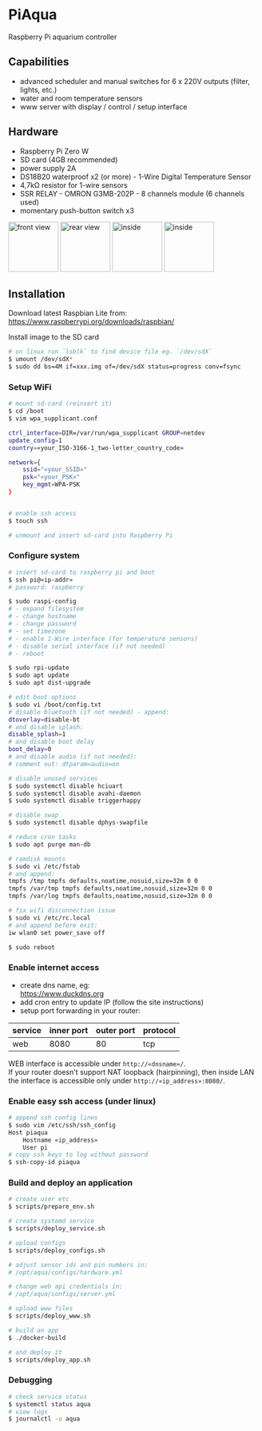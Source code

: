 # PiAqua

Raspberry Pi aquarium controller

## Capabilities

- advanced scheduler and manual switches for 6 x 220V outputs (filter, lights, etc.)
- water and room temperature sensors
- www server with display / control / setup interface

## Hardware

- Raspberry Pi Zero W
- SD card (4GB recommended)
- power supply 2A
- DS18B20 waterproof x2 (or more) - 1-Wire Digital Temperature Sensor
- 4,7kΩ resistor for 1-wire sensors
- SSR RELAY - OMRON G3MB-202P - 8 channels module (6 channels used)
- momentary push-button switch x3

<img src="https://user-images.githubusercontent.com/3099384/64707625-8d844080-d4b3-11e9-9bab-50ca1a92045d.jpg" width="100" title="front view"> <img src="https://user-images.githubusercontent.com/3099384/64708820-82321480-d4b5-11e9-9ce2-64991497a23a.jpg" width="100" title="rear view"> <img src="https://user-images.githubusercontent.com/3099384/64708982-c6251980-d4b5-11e9-8568-0e38db7fcd0f.jpg" width="100" title="inside"> <img src="https://user-images.githubusercontent.com/3099384/64709063-e81e9c00-d4b5-11e9-936f-275a0180e9f8.jpg" width="100" title="inside">

## Installation

Download latest Raspbian Lite from:\
<https://www.raspberrypi.org/downloads/raspbian/>

Install image to the SD card

```sh
# on linux run `lsblk` to find device file eg. `/dev/sdX`
$ umount /dev/sdX*
$ sudo dd bs=4M if=xxx.img of=/dev/sdX status=progress conv=fsync
```

### Setup WiFi

```sh
# mount sd-card (reinsert it)
$ cd /boot
$ vim wpa_supplicant.conf

ctrl_interface=DIR=/var/run/wpa_supplicant GROUP=netdev
update_config=1
country=«your_ISO-3166-1_two-letter_country_code»

network={
    ssid="«your_SSID»"
    psk="«your_PSK»"
    key_mgmt=WPA-PSK
}


# enable ssh access
$ touch ssh

# unmount and insert sd-card into Raspberry Pi
```

### Configure system

```sh
# insert sd-card to raspberry pi and boot
$ ssh pi@«ip-addr»
# password: raspberry

$ sudo raspi-config
# - expand filesystem
# - change hostname
# - change password
# - set timezone
# - enable 1-Wire interface (for temperature sensors)
# - disable serial interface (if not needed)
# - reboot

$ sudo rpi-update
$ sudo apt update
$ sudo apt dist-upgrade

# edit boot options
$ sudo vi /boot/config.txt
# disable bluetooth (if not needed) - append:
dtoverlay=disable-bt
# and disable splash:
disable_splash=1
# and disable boot delay
boot_delay=0
# and disable audio (if not needed):
# comment out: dtparam=audio=on

# disable unused services
$ sudo systemctl disable hciuart
$ sudo systemctl disable avahi-daemon
$ sudo systemctl disable triggerhappy

# disable swap
$ sudo systemctl disable dphys-swapfile

# reduce cron tasks
$ sudo apt purge man-db

# ramdisk mounts
$ sudo vi /etc/fstab
# and append:
tmpfs /tmp tmpfs defaults,noatime,nosuid,size=32m 0 0
tmpfs /var/tmp tmpfs defaults,noatime,nosuid,size=32m 0 0
tmpfs /var/log tmpfs defaults,noatime,nosuid,size=32m 0 0

# fix wifi disconnection issue
$ sudo vi /etc/rc.local
# and append before exit:
iw wlan0 set power_save off

$ sudo reboot
```

### Enable internet access

- create dns name, eg:\
<https://www.duckdns.org>
- add cron entry to update IP (follow the site instructions)
- setup port forwarding in your router:

service | inner port | outer port | protocol
------- | ---------- | ---------- | --------
web | 8080 | 80 | tcp

WEB interface is accessible under ```http://«dnsname»/```.\
If your router doesn't support NAT loopback (hairpinning),
then inside LAN the interface is accessible only under
```http://«ip_address»:8080/```.

### Enable easy ssh access (under linux)

```sh
# append ssh config lines
$ sudo vim /etc/ssh/ssh_config
Host piaqua
    Hostname «ip_address»
    User pi
# copy ssh keys to log without password
$ ssh-copy-id piaqua
```

### Build and deploy an application

```sh
# create user etc
$ scripts/prepare_env.sh

# create systemd service
$ scripts/deploy_service.sh

# upload configs
$ scripts/deploy_configs.sh

# adjust sensor ids and pin numbers in:
# /opt/aqua/configs/hardware.yml

# change web api credentials in:
# /opt/aqua/configs/server.yml

# upload www files
$ scripts/deploy_www.sh

# build an app
$ ./docker-build

# and deploy it
$ scripts/deploy_app.sh
```

### Debugging

```sh
# check service status
$ systemctl status aqua
# view logs
$ journalctl -u aqua
```
